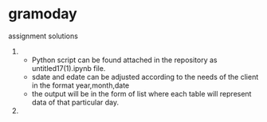 # gramoday
assignment solutions


1. - Python script can be found attached in the repository as untitled17(1).ipynb file.
   - sdate and edate can be adjusted according to the needs of the client in the format year,month,date
   - the output will be in the form of list where each table will represent data of that particular day.
   
2.     
